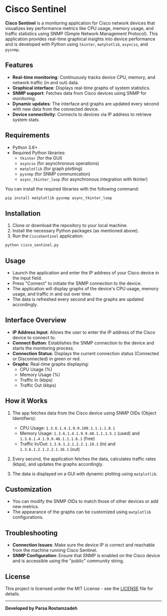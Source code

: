 # Cisco Sentinel

**Cisco Sentinel** is a monitoring application for Cisco network devices that visualizes key performance metrics like CPU usage, memory usage, and traffic statistics using SNMP (Simple Network Management Protocol). This application provides real-time graphical insights into device performance and is developed with Python using `tkinter`, `matplotlib`, `asyncio`, and `pysnmp`.

## Features
- **Real-time monitoring**: Continuously tracks device CPU, memory, and network traffic (in and out) data.
- **Graphical interface**: Displays real-time graphs of system statistics.
- **SNMP support**: Fetches data from Cisco devices using SNMP for monitoring.
- **Dynamic updates**: The interface and graphs are updated every second with new data from the connected device.
- **Device connectivity**: Connects to devices via IP address to retrieve system stats.

## Requirements
- Python 3.6+
- Required Python libraries:
  - `tkinter` (for the GUI)
  - `asyncio` (for asynchronous operations)
  - `matplotlib` (for graph plotting)
  - `pysnmp` (for SNMP communication)
  - `async_tkinter_loop` (for asynchronous integration with tkinter)

You can install the required libraries with the following command:

```bash
pip install matplotlib pysnmp async_tkinter_loop
```

## Installation
1. Clone or download the repository to your local machine.
2. Install the necessary Python packages (as mentioned above).
3. Run the `CiscoSentinel` application:

```bash
python cisco_sentinel.py
```

## Usage
- Launch the application and enter the IP address of your Cisco device in the input field.
- Press "Connect" to initiate the SNMP connection to the device.
- The application will display graphs of the device's CPU usage, memory usage, and traffic in and out over time.
- The data is refreshed every second and the graphs are updated accordingly.

## Interface Overview
- **IP Address Input**: Allows the user to enter the IP address of the Cisco device to connect to.
- **Connect Button**: Establishes the SNMP connection to the device and starts the monitoring process.
- **Connection Status**: Displays the current connection status (Connected or Disconnected) in green or red.
- **Graphs**: Real-time graphs displaying:
  - CPU Usage (%)
  - Memory Usage (%)
  - Traffic In (kbps)
  - Traffic Out (kbps)

## How it Works
1. The app fetches data from the Cisco device using SNMP OIDs (Object Identifiers):
   - CPU Usage: `1.3.6.1.4.1.9.9.109.1.1.1.1.8.1`
   - Memory Usage: `1.3.6.1.4.1.9.9.48.1.1.1.5.1` (used) and `1.3.6.1.4.1.9.9.48.1.1.1.6.1` (free)
   - Traffic In/Out: `1.3.6.1.2.1.2.2.1.10.1` (in) and `1.3.6.1.2.1.2.2.1.16.1` (out)
   
2. Every second, the application fetches the data, calculates traffic rates (kbps), and updates the graphs accordingly.

3. The data is displayed on a GUI with dynamic plotting using `matplotlib`.

## Customization
- You can modify the SNMP OIDs to match those of other devices or add new metrics.
- The appearance of the graphs can be customized using `matplotlib` configurations.

## Troubleshooting
- **Connection Issues**: Make sure the device IP is correct and reachable from the machine running Cisco Sentinel.
- **SNMP Configuration**: Ensure that SNMP is enabled on the Cisco device and is accessible using the "public" community string.
  
## License
This project is licensed under the MIT License - see the [LICENSE](LICENSE) file for details.

---

**Developed by Parsa Rostamzadeh**